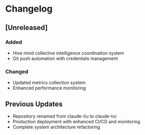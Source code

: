 # Changelog

## [Unreleased]
### Added
- Hive mind collective intelligence coordination system
- Git push automation with credentials management

### Changed
- Updated metrics collection system
- Enhanced performance monitoring

## Previous Updates
- Repository renamed from claude-tiu to claude-tui
- Production deployment with enhanced CI/CD and monitoring
- Complete system architecture refactoring